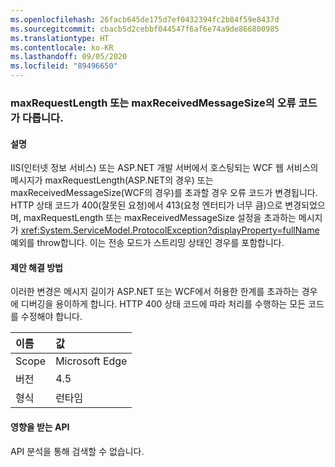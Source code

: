 ```yaml
---
ms.openlocfilehash: 26facb645de175d7ef0432394fc2b84f59e8437d
ms.sourcegitcommit: cbacb5d2cebbf044547f6af6e74a9de866800985
ms.translationtype: HT
ms.contentlocale: ko-KR
ms.lasthandoff: 09/05/2020
ms.locfileid: "89496650"
---
```

### <a name="error-codes-for-maxrequestlength-or-maxreceivedmessagesize-are-different"></a>maxRequestLength 또는 maxReceivedMessageSize의 오류 코드가 다릅니다.

#### <a name="details"></a>설명

IIS(인터넷 정보 서비스) 또는 ASP.NET 개발 서버에서 호스팅되는 WCF 웹 서비스의 메시지가 maxRequestLength(ASP.NET의 경우) 또는 maxReceivedMessageSize(WCF의 경우)를 초과할 경우 오류 코드가 변경됩니다. HTTP 상태 코드가 400(잘못된 요청)에서 413(요청 엔터티가 너무 큼)으로 변경되었으며, maxRequestLength 또는 maxReceivedMessageSize 설정을 초과하는 메시지가 <xref:System.ServiceModel.ProtocolException?displayProperty=fullName> 예외를 throw합니다. 이는 전송 모드가 스트리밍 상태인 경우를 포함합니다.

#### <a name="suggestion"></a>제안 해결 방법

이러한 변경은 메시지 길이가 ASP.NET 또는 WCF에서 허용한 한계를 초과하는 경우에 디버깅을 용이하게 합니다. HTTP 400 상태 코드에 따라 처리를 수행하는 모든 코드를 수정해야 합니다.

| 이름    | 값       |
|:--------|:------------|
| Scope   |Microsoft Edge|
|버전|4.5|
|형식|런타임|

#### <a name="affected-apis"></a>영향을 받는 API

API 분석을 통해 검색할 수 없습니다.

<!--

#### Affected APIs

Not detectable via API analysis.

-->
